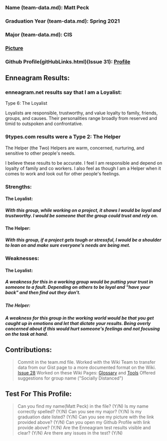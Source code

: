 ### Name (team-data.md): Matt Peck
### Graduation Year (team-data.md): Spring 2021
### Major (team-data.md): CIS
### [Picture](https://github.com/barrycumbie/una-capstone-devops/blob/master/images/mattpeck.jpg)
### Github Profile(gitHubLinks.html)(Issue 31): [Profile](https://github.com/mattp281)

## Enneagram Results:
### enneagram.net results say that I am a Loyalist:

Type 6: The Loyalist

Loyalists are responsible, trustworthy, and value loyalty to family, friends, groups, and causes. Their personalities range broadly from reserved and timid to outspoken and confrontative.

### 9types.com results were a Type 2: The Helper

The Helper (the Two)
Helpers are warm, concerned, nurturing, and sensitive to other people's needs.

I believe these results to be accurate.  I feel I am responsible and depend on loyalty of family and co workers.  I also feel as though I am a Helper when it comes to work and look out for other people's feelings. 


### Strengths:
#### The Loyalist:
##### With this group, while working on a project, it shows I would be loyal and trustworthy.  I would be someone that the group could trust and rely on. 
#### The Helper:
##### With this group, if a project gets tough or stressful, I would be a shoulder to lean on and make sure everyone's needs are being met.
### Weaknesses:
#### The Loyalist:
##### A weakness for this in a working group would be putting your trust in someone to a fault.  Depending on others to be loyal and "have your back" and then find out they don't. 
##### The Helper: 
##### A weakness for this group in the working world would be that you get caught up in emotions and let that dictate your results.  Being overly concerned about if this would hurt someone's feelings and not focusing on the task at hand. 


## Contributions: 
> Commit in the team.md file. 
> Worked with the Wiki Team to transfer data from our Gist page to a more documented format on the Wiki. [Issue 28](https://github.com/barrycumbie/una-capstone-devops/issues/28)
> Worked on these Wiki Pages: [Glossary](https://github.com/barrycumbie/una-capstone-devops/wiki/Glossary) and [Tools](https://github.com/barrycumbie/una-capstone-devops/wiki/Tools)
> Offered suggestions for group name ("Socially Distanced")

## Test For This Profile:
> Can you find my name(Matt Peck) in the file? (Y/N)
> Is my name correctly spelled? (Y/N)
> Can you see my major? (Y/N)
> Is my graduation date listed? (Y/N)
> Can you see my picture with the link provided above? (Y/N)
> Can you open my Github Profile with link provide above? (Y/N)
> Are the Enneagram test results visible and clear? (Y/N)
> Are there any issues in the test? (Y/N)
